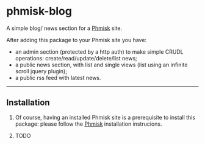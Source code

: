 phmisk-blog
===========

A simple blog/ news section for a [Phmisk](https://github.com/groucho75/phmisk) site.

After adding this package to your Phmisk site you have:

* an admin section (protected by a http auth) to make simple CRUDL operations: create/read/update/delete/list news;
* a public news section, with list and single views (list using an infinite scroll jquery plugin);
* a public rss feed with latest news.

***

Installation
------------

1. Of course, having an installed Phmisk site is a prerequisite to install this package: please follow the [Phmisk](https://github.com/groucho75/phmisk) installation instrucions.

2. TODO
